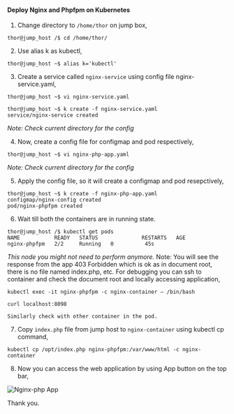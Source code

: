 #### Deploy Nginx and Phpfpm on Kubernetes

1. Change directory to `/home/thor` on jump box,

```
thor@jump_host /$ cd /home/thor/
```

2. Use alias k as kubectl,

```
thor@jump_host ~$ alias k='kubectl'
```

3. Create a service called `nginx-service` using config file nginx-service.yaml,

```
thor@jump_host ~$ vi nginx-service.yaml

thor@jump_host ~$ k create -f nginx-service.yaml
service/nginx-service created
```
*Note: Check current directory for the config*

4. Now, create a config file for configmap and pod respectively,

```
thor@jump_host ~$ vi nginx-php-app.yaml
```
*Note: Check current directory for the config*

5. Apply the config file, so it will create a configmap and pod resepctively,

```
thor@jump_host ~$ k create -f nginx-php-app.yaml
configmap/nginx-config created
pod/nginx-phpfpm created
```

6. Wait till both the containers are in running state.

```
thor@jump_host /$ kubectl get pods
NAME           READY   STATUS              RESTARTS   AGE
nginx-phpfpm   2/2     Running   0          45s
```

*This node you might not need to perform anymore.*
Note: You will see the response from the app 403 Forbidden which is ok as in document root, there is no file named index.php, etc.
For debugging you can ssh to container and check the document root and locally accessing application,

```
kubectl exec -it nginx-phpfpm -c nginx-container – /bin/bash

curl localhost:8098

Similarly check with other container in the pod.
```

7. Copy `index.php` file from jump host to `nginx-container` using kubectl cp command,

```
kubectl cp /opt/index.php nginx-phpfpm:/var/www/html -c nginx-container
```

8. Now you can access the web application by using App button on the top bar,

![Nginx-php App](/images/nginx-php-app.JPG)

Thank you.
